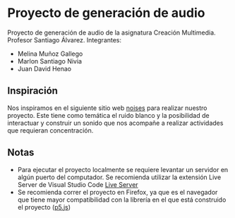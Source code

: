 # Proyecto de generación de audio
Proyecto de generación de audio de la asignatura Creación Multimedia.
Profesor Santiago Álvarez.
Integrantes:
  - Melina Muñoz Gallego
  - Marlon Santiago Nivia
  - Juan David Henao

## Inspiración
Nos inspiramos en el siguiente sitio web [noises](https://noises.online/) para realizar nuestro proyecto. Este tiene como temática el ruido blanco y la posibilidad de interactuar y construir un sonido que nos acompañe a realizar actividades que requieran concentración.

## Notas
- Para ejecutar el proyecto localmente se requiere levantar un servidor en algún puerto del computador. Se recomienda utilizar la extensión Live Server de Visual Studio Code [Live Server](https://marketplace.visualstudio.com/items?itemName=ritwickdey.LiveServer)
- Se recomienda correr el proyecto en Firefox, ya que es el navegador que tiene mayor compatibilidad con la librería en el que está construido el proyecto ([p5.js](https://p5js.org/es/))